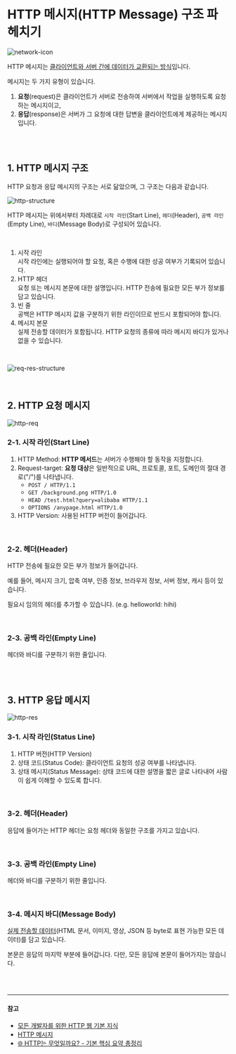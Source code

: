 # HTTP 메시지(HTTP Message) 구조 파헤치기

![network-icon](https://github.com/cona-tus/TIL/assets/90844424/c42f62e2-e9f8-41e1-8cfe-0961ff668a28)

HTTP 메시지는 <u>클라이언트와 서버 간에 데이터가 교환되는 방식</u>입니다.

메시지는 두 가지 유형이 있습니다.

1. **요청**(request)은 클라이언트가 서버로 전송하여 서버에서 작업을 실행하도록 요청하는 메시지이고,
2. **응답**(response)은 서버가 그 요청에 대한 답변을 클라이언트에게 제공하는 메시지입니다.

<br/>
<br/>

## 1. HTTP 메시지 구조

HTTP 요청과 응답 메시지의 구조는 서로 닮았으며, 그 구조는 다음과 같습니다.

![http-structure](https://github.com/cona-tus/TIL/assets/90844424/547d912c-3630-4af1-a0d1-b835b5ce8188)

HTTP 메시지는 위에서부터 차례대로 `시작 라인`(Start Line), `헤더`(Header), `공백 라인`(Empty Line), `바디`(Message Body)로 구성되어 있습니다.

<br/>

1. 시작 라인  
   시작 라인에는 실행되어야 할 요청, 혹은 수행에 대한 성공 여부가 기록되어 있습니다.
2. HTTP 헤더  
   요청 또는 메시지 본문에 대한 설명입니다. HTTP 전송에 필요한 모든 부가 정보를 담고 있습니다.
3. 빈 줄  
   공백은 HTTP 메시지 값을 구분하기 위한 라인이므로 반드시 포함되어야 합니다.
4. 메시지 본문  
   실제 전송할 데이터가 포함됩니다. HTTP 요청의 종류에 따라 메시지 바디가 있거나 없을 수 있습니다.

<br/>

![req-res-structure](https://github.com/cona-tus/TIL/assets/90844424/e65c4361-59c7-4a97-a1fd-f635617b7b13)

<br/>

## 2. HTTP 요청 메시지

![http-req](https://github.com/cona-tus/TIL/assets/90844424/c03aeb75-04b5-4cae-adb5-361ec976bb34)

### 2-1. 시작 라인(Start Line)

1. HTTP Method: **HTTP 메서드**는 서버가 수행해야 할 동작을 지정합니다.
2. Request-target: **요청 대상**은 일반적으로 URL, 프로토콜, 포트, 도메인의 절대 경로("/")를 나타냅니다.
   - `POST / HTTP/1.1`
   - `GET /background.png HTTP/1.0`
   - `HEAD /test.html?query=alibaba HTTP/1.1`
   - `OPTIONS /anypage.html HTTP/1.0`
3. HTTP Version: 사용된 HTTP 버전이 들어갑니다.

<br/>

### 2-2. 헤더(Header)

HTTP 전송에 필요한 모든 부가 정보가 들어갑니다.

예를 들어, 메시지 크기, 압축 여부, 인증 정보, 브라우저 정보, 서버 정보, 캐시 등이 있습니다.

필요시 임의의 헤더를 추가할 수 있습니다. (e.g. helloworld: hihi)

<br/>

### 2-3. 공백 라인(Empty Line)

헤더와 바디를 구분하기 위한 줄입니다.

<br/>
<br/>

## 3. HTTP 응답 메시지

![http-res](https://github.com/cona-tus/TIL/assets/90844424/eaa85797-8fda-4dce-950e-c852c0f38052)

### 3-1. 시작 라인(Status Line)

1. HTTP 버전(HTTP Version)
2. 상태 코드(Status Code): 클라이언트 요청의 성공 여부를 나타냅니다.
3. 상태 메시지(Status Message): 상태 코드에 대한 설명을 짧은 글로 나타내어 사람이 쉽게 이해할 수 있도록 합니다.

<br/>

### 3-2. 헤더(Header)

응답에 들어가는 HTTP 헤더는 요청 헤더와 동일한 구조를 가지고 있습니다.

<br/>

### 3-3. 공백 라인(Empty Line)

헤더와 바디를 구분하기 위한 줄입니다.

<br/>

### 3-4. 메시지 바디(Message Body)

<u>실제 전송할 데이터</u>(HTML 문서, 이미지, 영상, JSON 등 byte로 표현 가능한 모든 데이터)를 담고 있습니다.

본문은 응답의 마지막 부분에 들어갑니다. 다만, 모든 응답에 본문이 들어가지는 않습니다.

<br/>
<br/>

---

#### 참고

- [모든 개발자를 위한 HTTP 웹 기본 지식](https://inf.run/YWJd '김영한')
- [HTTP 메시지](https://developer.mozilla.org/ko/docs/Web/HTTP/Messages 'mdn')
- [🌐 HTTP는 무엇일까요? - 기본 핵심 요약 총정리](https://inpa.tistory.com/entry/HTTP-%F0%9F%8C%90-%EB%B0%B1%EC%97%94%EB%93%9C-%EB%A1%9C%EB%93%9C%EB%A7%B5-HTTP%EB%8A%94-%EB%AC%B4%EC%97%87%EC%9D%BC%EA%B9%8C%EC%9A%94 '인파')
